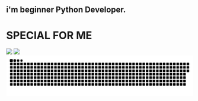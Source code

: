 ## i'm beginner Python Developer.   <h1>SPECIAL FOR ME</h1>
<img src="https://readme-typing-svg.herokuapp.com?size=40&color=FF0000&width=1000&lines=Welcome+To+My+Github">
<img src="https://imgur.com/rilHVxA.png"/>
<a href="https://github.com/YasinNorozzadeh/YasinNorozzadeh"><img alt="Snake animation" src="https://github.com/mikyll/mikyll/blob/output/github-contribution-grid-snake.svg"/></a>
